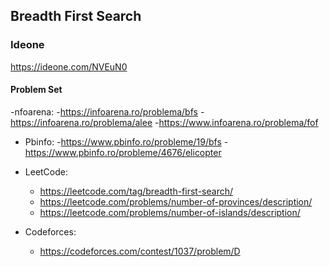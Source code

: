 ## Breadth First Search

### Ideone
https://ideone.com/NVEuN0


#### Problem Set

-nfoarena:
 -https://infoarena.ro/problema/bfs
 -https://infoarena.ro/problema/alee
 -https://www.infoarena.ro/problema/fof

- Pbinfo:
  -https://www.pbinfo.ro/probleme/19/bfs
  -https://www.pbinfo.ro/probleme/4676/elicopter


- LeetCode:
  - https://leetcode.com/tag/breadth-first-search/
  - https://leetcode.com/problems/number-of-provinces/description/
  - https://leetcode.com/problems/number-of-islands/description/


- Codeforces:
  - https://codeforces.com/contest/1037/problem/D
